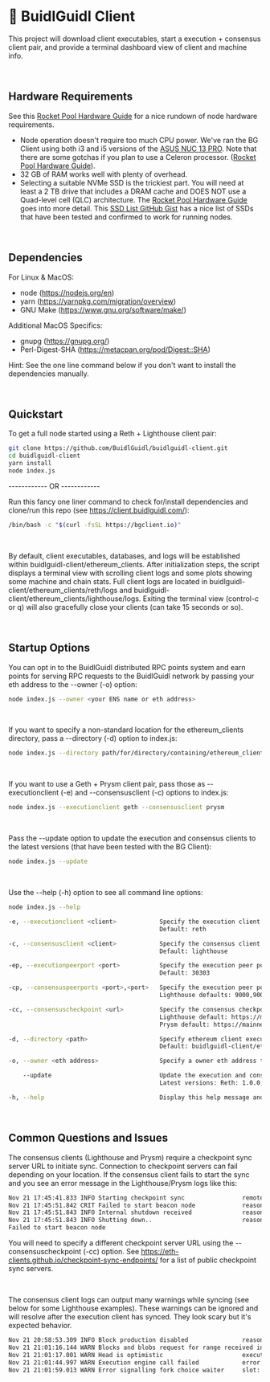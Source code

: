 # 📡 BuidlGuidl Client
This project will download client executables, start a execution + consensus client pair, and provide a terminal dashboard view of client and machine info.

&nbsp;
&nbsp;
## Hardware Requirements
See this [Rocket Pool Hardware Guide](https://docs.rocketpool.net/guides/node/local/hardware) for a nice rundown of node hardware requirements.

- Node operation doesn't require too much CPU power. We've ran the BG Client using both i3 and i5 versions of the [ASUS NUC 13 PRO](https://www.asus.com/us/displays-desktops/nucs/nuc-mini-pcs/asus-nuc-13-pro/). Note that there are some gotchas if you plan to use a Celeron processor. ([Rocket Pool Hardware Guide](https://docs.rocketpool.net/guides/node/local/hardware)).
- 32 GB of RAM works well with plenty of overhead.
- Selecting a suitable NVMe SSD is the trickiest part. You will need at least a 2 TB drive that includes a DRAM cache and DOES NOT use a Quad-level cell (QLC) architecture. The [Rocket Pool Hardware Guide](https://docs.rocketpool.net/guides/node/local/hardware) goes into more detail. This [SSD List GitHub Gist](https://gist.github.com/yorickdowne/f3a3e79a573bf35767cd002cc977b038) has a nice list of SSDs that have been tested and confirmed to work for running nodes.

&nbsp;
&nbsp;
## Dependencies
For Linux & MacOS:
- node (https://nodejs.org/en)
- yarn (https://yarnpkg.com/migration/overview)
- GNU Make (https://www.gnu.org/software/make/)

Additional MacOS Specifics:
- gnupg (https://gnupg.org/)
- Perl-Digest-SHA (https://metacpan.org/pod/Digest::SHA)

Hint: See the one line command below if you don't want to install the dependencies manually.

&nbsp;
&nbsp;
## Quickstart
To get a full node started using a Reth + Lighthouse client pair:
  ```bash
  git clone https://github.com/BuidlGuidl/buidlguidl-client.git
  cd buidlguidl-client
  yarn install
  node index.js
  ```

------------ OR ------------

Run this fancy one liner command to check for/install dependencies and clone/run this repo (see https://client.buidlguidl.com/):
  ```bash
  /bin/bash -c "$(curl -fsSL https://bgclient.io)"
  ```

&nbsp;
&nbsp;

By default, client executables, databases, and logs will be established within buidlguidl-client/ethereum_clients. After initialization steps, the script displays a terminal view with scrolling client logs and some plots showing some machine and chain stats. Full client logs are located in buidlguidl-client/ethereum_clients/reth/logs and buidlguidl-client/ethereum_clients/lighthouse/logs. Exiting the terminal view (control-c or q) will also gracefully close your clients (can take 15 seconds or so).

&nbsp;
&nbsp;

## Startup Options

You can opt in to the BuidlGuidl distributed RPC points system and earn points for serving RPC requests to the BuidlGuidl network by passing your eth address to the --owner (-o) option:
  ```bash
  node index.js --owner <your ENS name or eth address>
  ```

&nbsp;
&nbsp;

If you want to specify a non-standard location for the ethereum_clients directory, pass a --directory (-d) option to index.js:
  ```bash
  node index.js --directory path/for/directory/containing/ethereum_clients
  ```

&nbsp;
&nbsp;

If you want to use a Geth + Prysm client pair, pass those as --executionclient (-e) and --consensusclient (-c) options to index.js:
  ```bash
  node index.js --executionclient geth --consensusclient prysm
  ```

&nbsp;
&nbsp;

Pass the --update option to update the execution and consensus clients to the latest versions (that have been tested with the BG Client):
  ```bash
  node index.js --update
  ```

&nbsp;
&nbsp;

Use the --help (-h) option to see all command line options:
  ```bash
  node index.js --help

  -e, --executionclient <client>            Specify the execution client ('reth' or 'geth')
                                            Default: reth

  -c, --consensusclient <client>            Specify the consensus client ('lighthouse' or 'prysm')
                                            Default: lighthouse

  -ep, --executionpeerport <port>           Specify the execution peer port (must be a number)
                                            Default: 30303

  -cp, --consensuspeerports <port>,<port>   Specify the execution peer ports (must be two comma-separated numbers)
                                            Lighthouse defaults: 9000,9001. prysm defaults: 12000,13000

  -cc, --consensuscheckpoint <url>          Specify the consensus checkpoint server URL
                                            Lighthouse default: https://mainnet-checkpoint-sync.stakely.io/
                                            Prysm default: https://mainnet-checkpoint-sync.attestant.io/

  -d, --directory <path>                    Specify ethereum client executable, database, and logs directory
                                            Default: buidlguidl-client/ethereum_clients

  -o, --owner <eth address>                 Specify a owner eth address to opt in to the points system and distributed RPC

      --update                              Update the execution and consensus clients to the latest version.
                                            Latest versions: Reth: 1.0.0, Geth: 1.14.12, Lighthouse: 5.3.0

  -h, --help                                Display this help message and exit
  ```

&nbsp;
&nbsp;
## Common Questions and Issues
The consensus clients (Lighthouse and Prysm) require a checkpoint sync server URL to initiate sync. Connection to checkpoint servers can fail depending on your location. If the consensus client fails to start the sync and you see an error message in the Lighthouse/Prysm logs like this:

```bash
Nov 21 17:45:41.833 INFO Starting checkpoint sync                remote_url: https://mainnet-checkpoint-sync.stakely.io/, service: beacon
Nov 21 17:45:51.842 CRIT Failed to start beacon node             reason: Error loading checkpoint state from remote: HttpClient(, kind: timeout, detail: operation timed out)
Nov 21 17:45:51.843 INFO Internal shutdown received              reason: Failed to start beacon node
Nov 21 17:45:51.843 INFO Shutting down..                         reason: Failure("Failed to start beacon node")
Failed to start beacon node
```

You will need to specify a different checkpoint server URL using the --consensuscheckpoint (-cc) option. See https://eth-clients.github.io/checkpoint-sync-endpoints/ for a list of public checkpoint sync servers.

&nbsp;
&nbsp;

The consensus client logs can output many warnings while syncing (see below for some Lighthouse examples). These warnings can be ignored and will resolve after the execution client has synced. They look scary but it's expected behavior.

```bash
Nov 21 20:58:53.309 INFO Block production disabled               reason: no eth1 backend configured
Nov 21 21:01:16.144 WARN Blocks and blobs request for range received invalid data, error: MissingBlobs, sender_id: BackfillSync { batch_id: Epoch(326557) }, peer_id: 16Uiu2HAkv5priPv8S7bawF8u96aAMgAbtkh95x4PkDvm7WSdH3ER, service: sync
Nov 21 21:01:17.001 WARN Head is optimistic                      execution_block_hash: 0x16410f3d5cb5044dcf596b301a34ec88ffce09dd4346f04aea95d442b1456e62, info: chain not fully verified, block and attestation production disabled until execution engine syncs, service: slot_notifier
Nov 21 21:01:44.997 WARN Execution engine call failed            error: InvalidClientVersion("Input must be exactly 8 characters long (excluding any '0x' prefix)"), service: exec
Nov 21 21:01:59.013 WARN Error signalling fork choice waiter     slot: 10449907, error: ForkChoiceSignalOutOfOrder { current: Slot(10449908), latest: Slot(10449907) }, service: beacon
``` 